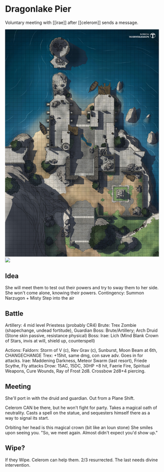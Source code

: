 # Dragonlake Pier

Voluntary meeting with [[irae]] after [[celerom]] sends a message.

![](dragon-lake-pier-1.jpg)
![](dragon-lake-pier-2.jpg)

## Idea
She will meet them to test out their powers and try to sway them to her side.
She won't come alone, knowing their powers.
Contingency: Summon Narzugon + Misty Step into the air

## Battle
Artillery: 4 mid level Priestess (probably CR4)
Brute: Trex Zombie (shapechange, undead fortitude), Guardian
Boss: Brute/Artillery; Arch Druid (Stone skin passive, resistance physical)
Boss: Irae: Lich (Mind Blank Crown of Stars, invis at will, shield up, counterspell)

Actions:
Faldorn: Storm of V (c), Rev Grav (c), Sunburst, Moon Beam at 6th, CHANGECHANGE
Trex: +15hit, same dmg, con save adv. Goes in for attacks.
Irae: Maddening Darkness, Meteor Swarm (last resort), Friede Scythe, Fly attacks
Drow: 15AC, 15DC, 30HP +8 hit, Faerie Fire, Spiritual Weapons, Cure Wounds, Ray of Frost 2d8. Crossbow 2d8+4 piercing.

## Meeting
She'll port in with the druid and guardian. Out from a Plane Shift.

Celerom CAN be there, but he won't fight for party. Takes a magical oath of neutrality.
Casts a spell on the statue, and sequesters himself there as a way to signal its start.

Orbiting her head is this magical crown (bit like an Ioun stone)
She smiles upon seeing you. "So, we meet again. Almost didn't expect you'd show up."

## Wipe?
If they Wipe. Celerom can help them. 2/3 resurrected. The last needs divine intervention.
